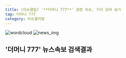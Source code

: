 ```yaml
---
title: (이슈클립) '**더머니 777**' 관련 이슈, 기사 모아 보기
tag: 더머니 777
category: 이슈클리핑
---
```

![wordcloud](https://s3.ap-northeast-2.amazonaws.com/lyrics101-wordcloud/2018-09-29-1538204111.png)
![news_img](https://user-images.githubusercontent.com/42597476/44507050-1206f400-a6e4-11e8-8d98-7ffbfebb353f.png)
## **'**더머니 777**'** 뉴스속보 검색결과


